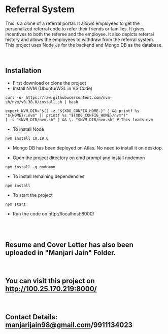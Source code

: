 # Referral System

This is a clone of a referral portal. It allows employees to get the personalized referral code to refer their friends or families.
It gives incentives to both the referee and the employee. It also depicts referral history and allows the employees to withdraw from the referral system.
<br>
This project uses  Node Js for the backend and Mongo DB as the database.

<br>

## Installation

- First download or clone the project
- Install NVM (Ubuntu/WSL in VS Code)

```
curl -o- https://raw.githubusercontent.com/nvm-sh/nvm/v0.38.0/install.sh | bash

export NVM_DIR="$([ -z "${XDG_CONFIG_HOME-}" ] && printf %s "${HOME}/.nvm" || printf %s "${XDG_CONFIG_HOME}/nvm")"
[ -s "$NVM_DIR/nvm.sh" ] && \. "$NVM_DIR/nvm.sh" # This loads nvm
```

- To install Node

```
nvm install 10.19.0
```

- Mongo DB has been deployed on Atlas. No need to install it on desktop. 


- Open the project directory on cmd prompt and install nodemon
``` 
npm install -g nodemon
```

- To install remaining dependencies
```
npm install
```

- To start the project
```
npm start
```

- Run the code on http://localhost:8000/
<br>
<br>

## Resume and Cover Letter has also been uploaded in "Manjari Jain" Folder.

<br>

## You can visit this project on http://100.25.170.219:8000/
<br>

## Contact Details: manjarijain98@gmail.com/9911134023

